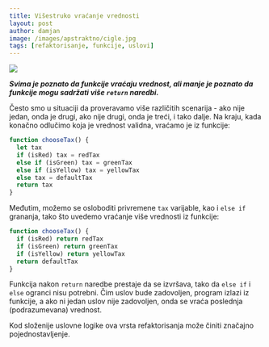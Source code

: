```yaml
---
title: Višestruko vraćanje vrednosti
layout: post
author: damjan
image: /images/apstraktno/cigle.jpg
tags: [refaktorisanje, funkcije, uslovi]
---
```


<img src="{{page.image}}" class="full">

***Svima je poznato da funkcije vraćaju vrednost, ali manje je poznato da funkcije mogu sadržati više `return` naredbi.***

Često smo u situaciji da proveravamo više različitih scenarija - ako nije jedan, onda je drugi, ako nije drugi, onda je treći, i tako dalje. Na kraju, kada konačno odlučimo koja je vrednost validna, vraćamo je iz funkcije:

```js
function chooseTax() {
  let tax
  if (isRed) tax = redTax
  else if (isGreen) tax = greenTax
  else if (isYellow) tax = yellowTax
  else tax = defaultTax
  return tax
}
```

Međutim, možemo se osloboditi privremene `tax` varijable, kao i `else if` grananja, tako što uvedemo vraćanje više vrednosti iz funkcije:

```js
function chooseTax() {
  if (isRed) return redTax
  if (isGreen) return greenTax
  if (isYellow) return yellowTax
  return defaultTax
}
```

Funkcija nakon `return` naredbe prestaje da se izvršava, tako da `else if` i  `else` ogranci nisu potrebni. Čim uslov bude zadovoljen, program izlazi iz funkcije, a ako ni jedan uslov nije zadovoljen, onda se vraća poslednja (podrazumevana) vrednost.

Kod složenije uslovne logike ova vrsta refaktorisanja može činiti značajno pojednostavljenje.

